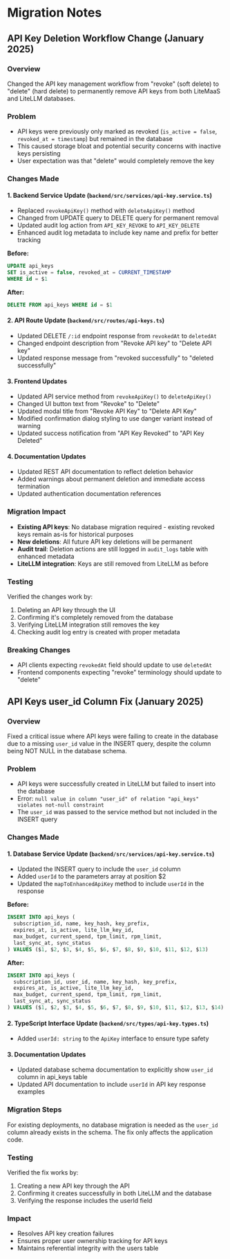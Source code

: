# Migration Notes

## API Key Deletion Workflow Change (January 2025)

### Overview
Changed the API key management workflow from "revoke" (soft delete) to "delete" (hard delete) to permanently remove API keys from both LiteMaaS and LiteLLM databases.

### Problem
- API keys were previously only marked as revoked (`is_active = false`, `revoked_at = timestamp`) but remained in the database
- This caused storage bloat and potential security concerns with inactive keys persisting
- User expectation was that "delete" would completely remove the key

### Changes Made

#### 1. Backend Service Update (`backend/src/services/api-key.service.ts`)
- Replaced `revokeApiKey()` method with `deleteApiKey()` method
- Changed from UPDATE query to DELETE query for permanent removal
- Updated audit log action from `API_KEY_REVOKE` to `API_KEY_DELETE`
- Enhanced audit log metadata to include key name and prefix for better tracking

**Before:**
```sql
UPDATE api_keys
SET is_active = false, revoked_at = CURRENT_TIMESTAMP
WHERE id = $1
```

**After:**
```sql
DELETE FROM api_keys WHERE id = $1
```

#### 2. API Route Update (`backend/src/routes/api-keys.ts`)
- Updated DELETE `/:id` endpoint response from `revokedAt` to `deletedAt`
- Changed endpoint description from "Revoke API key" to "Delete API key"
- Updated response message from "revoked successfully" to "deleted successfully"

#### 3. Frontend Updates
- Updated API service method from `revokeApiKey()` to `deleteApiKey()`
- Changed UI button text from "Revoke" to "Delete"
- Updated modal title from "Revoke API Key" to "Delete API Key"
- Modified confirmation dialog styling to use danger variant instead of warning
- Updated success notification from "API Key Revoked" to "API Key Deleted"

#### 4. Documentation Updates
- Updated REST API documentation to reflect deletion behavior
- Added warnings about permanent deletion and immediate access termination
- Updated authentication documentation references

### Migration Impact
- **Existing API keys**: No database migration required - existing revoked keys remain as-is for historical purposes
- **New deletions**: All future API key deletions will be permanent
- **Audit trail**: Deletion actions are still logged in `audit_logs` table with enhanced metadata
- **LiteLLM integration**: Keys are still removed from LiteLLM as before

### Testing
Verified the changes work by:
1. Deleting an API key through the UI
2. Confirming it's completely removed from the database
3. Verifying LiteLLM integration still removes the key
4. Checking audit log entry is created with proper metadata

### Breaking Changes
- API clients expecting `revokedAt` field should update to use `deletedAt`
- Frontend components expecting "revoke" terminology should update to "delete"

## API Keys user_id Column Fix (January 2025)

### Overview
Fixed a critical issue where API keys were failing to create in the database due to a missing `user_id` value in the INSERT query, despite the column being NOT NULL in the database schema.

### Problem
- API keys were successfully created in LiteLLM but failed to insert into the database
- Error: `null value in column "user_id" of relation "api_keys" violates not-null constraint`
- The `user_id` was passed to the service method but not included in the INSERT query

### Changes Made

#### 1. Database Service Update (`backend/src/services/api-key.service.ts`)
- Updated the INSERT query to include the `user_id` column
- Added `userId` to the parameters array at position $2
- Updated the `mapToEnhancedApiKey` method to include `userId` in the response

**Before:**
```sql
INSERT INTO api_keys (
  subscription_id, name, key_hash, key_prefix, 
  expires_at, is_active, lite_llm_key_id,
  max_budget, current_spend, tpm_limit, rpm_limit,
  last_sync_at, sync_status
) VALUES ($1, $2, $3, $4, $5, $6, $7, $8, $9, $10, $11, $12, $13)
```

**After:**
```sql
INSERT INTO api_keys (
  subscription_id, user_id, name, key_hash, key_prefix, 
  expires_at, is_active, lite_llm_key_id,
  max_budget, current_spend, tpm_limit, rpm_limit,
  last_sync_at, sync_status
) VALUES ($1, $2, $3, $4, $5, $6, $7, $8, $9, $10, $11, $12, $13, $14)
```

#### 2. TypeScript Interface Update (`backend/src/types/api-key.types.ts`)
- Added `userId: string` to the `ApiKey` interface to ensure type safety

#### 3. Documentation Updates
- Updated database schema documentation to explicitly show `user_id` column in api_keys table
- Updated API documentation to include `userId` in API key response examples

### Migration Steps
For existing deployments, no database migration is needed as the `user_id` column already exists in the schema. The fix only affects the application code.

### Testing
Verified the fix works by:
1. Creating a new API key through the API
2. Confirming it creates successfully in both LiteLLM and the database
3. Verifying the response includes the userId field

### Impact
- Resolves API key creation failures
- Ensures proper user ownership tracking for API keys
- Maintains referential integrity with the users table